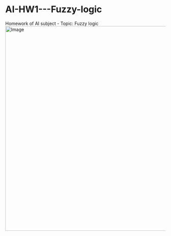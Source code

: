 # AI-HW1---Fuzzy-logic
Homework of AI subject - Topic: Fuzzy logic
<img width="644" alt="Image" src="https://github.com/user-attachments/assets/13dec44a-dfed-45fd-936c-217600901639" />
